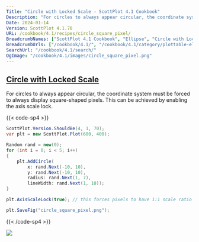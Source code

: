 ```yaml
---
Title: "Circle with Locked Scale - ScottPlot 4.1 Cookbook"
Description: "For circles to always appear circular, the coordinate system must be forced to always display square-shaped pixels. This can be achieved by enabling the axis scale lock."
Date: 2024-01-14
Version: ScottPlot 4.1.70
URL: /cookbook/4.1/recipes/circle_square_pixel/
BreadcrumbNames: ["ScottPlot 4.1 Cookbook", "Ellipse", "Circle with Locked Scale"]
BreadcrumbUrls: ["/cookbook/4.1/", "/cookbook/4.1/category/plottable-ellipse", "/cookbook/4.1/recipes/circle_square_pixel/"]
SearchUrl: "/cookbook/4.1/search/"
OgImage: "/cookbook/4.1/images/circle_square_pixel.png"
---
```


<h2><a id='circle-with-locked-scale' href='/cookbook/4.1/recipes/circle_square_pixel/'>Circle with Locked Scale</a></h2>

For circles to always appear circular, the coordinate system must be forced to always display square-shaped pixels. This can be achieved by enabling the axis scale lock.

{{< code-sp4 >}}

```cs
ScottPlot.Version.ShouldBe(4, 1, 70);
var plt = new ScottPlot.Plot(600, 400);

Random rand = new(0);
for (int i = 0; i < 5; i++)
{
    plt.AddCircle(
        x: rand.Next(-10, 10),
        y: rand.Next(-10, 10),
        radius: rand.Next(1, 7),
        lineWidth: rand.Next(1, 10));
}

plt.AxisScaleLock(true); // this forces pixels to have 1:1 scale ratio

plt.SaveFig("circle_square_pixel.png");
```

{{< /code-sp4 >}}

<img src='../../images/circle_square_pixel.png' class='d-block mx-auto my-5' />


